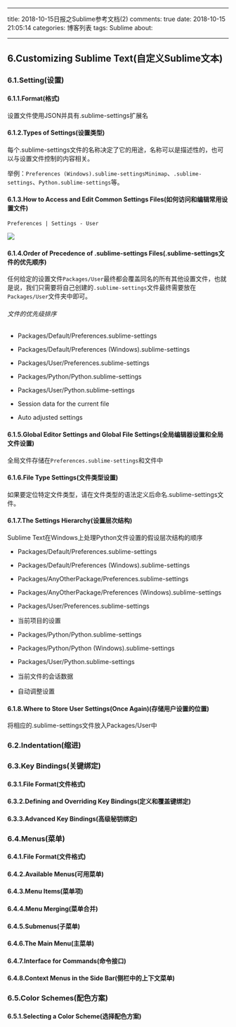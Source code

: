 ﻿---

title: 2018-10-15日报之Sublime参考文档(2)
comments: true
date: 2018-10-15 21:05:14
categories: 博客列表
tags: Sublime
about:

---

## 6.Customizing Sublime Text(自定义Sublime文本)

### 6.1.Setting(设置)

#### 6.1.1.Format(格式)

设置文件使用JSON并具有.sublime-settings扩展名

#### 6.1.2.Types of Settings(设置类型)

每个.sublime-settings文件的名称决定了它的用途，名称可以是描述性的，也可以与设置文件控制的内容相关。

举例：`Preferences (Windows).sublime-settingsMinimap`、`.sublime-settings`、`Python.sublime-settings`等。

#### 6.1.3.How to Access and Edit Common Settings Files(如何访问和编辑常用设置文件)

`Preferences | Settings - User`

![ ](https://www.cnblogs.com/images/cnblogs_com/cliy-10/1310958/o_46.png)

#### 6.1.4.Order of Precedence of .sublime-settings Files(.sublime-settings文件的优先顺序)

任何给定的设置文件`Packages/User`最终都会覆盖同名的所有其他设置文件，也就是说，我们只需要将自己创建的`.sublime-settings`文件最终需要放在`Packages/User`文件夹中即可。

###### 文件的优先级排序

* Packages/Default/Preferences.sublime-settings

* Packages/Default/Preferences (Windows).sublime-settings

* Packages/User/Preferences.sublime-settings

* Packages/Python/Python.sublime-settings

* Packages/User/Python.sublime-settings

* Session data for the current file

* Auto adjusted settings

#### 6.1.5.Global Editor Settings and Global File Settings(全局编辑器设置和全局文件设置)

全局文件存储在`Preferences.sublime-settings`和文件中

#### 6.1.6.File Type Settings(文件类型设置)

如果要定位特定文件类型，请在文件类型的语法定义后命名.sublime-settings文件。

#### 6.1.7.The Settings Hierarchy(设置层次结构)

Sublime Text在Windows上处理Python文件设置的假设层次结构的顺序

* Packages/Default/Preferences.sublime-settings

* Packages/Default/Preferences (Windows).sublime-settings

* Packages/AnyOtherPackage/Preferences.sublime-settings

* Packages/AnyOtherPackage/Preferences (Windows).sublime-settings

* Packages/User/Preferences.sublime-settings

* 当前项目的设置

* Packages/Python/Python.sublime-settings

* Packages/Python/Python (Windows).sublime-settings

* Packages/User/Python.sublime-settings

* 当前文件的会话数据

* 自动调整设置

#### 6.1.8.Where to Store User Settings(Once Again)(存储用户设置的位置)

将相应的.sublime-settings文件放入Packages/User中

### 6.2.Indentation(缩进)

### 6.3.Key Bindings(关键绑定)

#### 6.3.1.File Format(文件格式)

#### 6.3.2.Defining and Overriding Key Bindings(定义和覆盖键绑定)

#### 6.3.3.Advanced Key Bindings(高级秘钥绑定)

### 6.4.Menus(菜单)

#### 6.4.1.File Format(文件格式)

#### 6.4.2.Available Menus(可用菜单)

#### 6.4.3.Menu Items(菜单项)

#### 6.4.4.Menu Merging(菜单合并)

#### 6.4.5.Submenus(子菜单)

#### 6.4.6.The Main Menu(主菜单)

#### 6.4.7.Interface for Commands(命令接口)

#### 6.4.8.Context Menus in the Side Bar(侧栏中的上下文菜单)

### 6.5.Color Schemes(配色方案)

#### 6.5.1.Selecting a Color Scheme(选择配色方案)